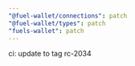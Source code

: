 ```yaml
---
"@fuel-wallet/connections": patch
"@fuel-wallet/types": patch
"fuels-wallet": patch
---
```


ci: update to tag rc-2034
